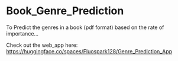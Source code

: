 # Book_Genre_Prediction
To Predict the genres in a book (pdf format) based on the rate of importance...

Check out the web_app here: https://huggingface.co/spaces/Fluospark128/Genre_Prediction_App
